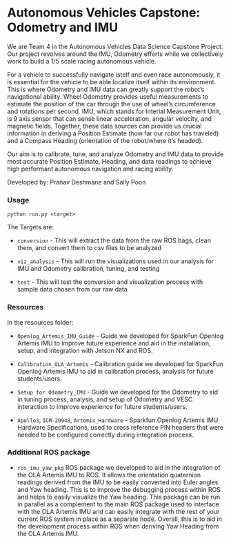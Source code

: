 # Autonomous Vehicles Capstone: Odometry and IMU 


We are Team 4 in the Autonomous Vehicles Data Science Capstone Project. Our project revolves around the IMU, Odometry efforts while we collectively work to build a 1/5 scale racing autonomous vehicle. 

For a vehicle to successfully navigate istelf and even race autonomously, it is essential for the vehicle to be able localize itself within its environment. This is where Odometry and IMU data can greatly support the robot’s navigational ability. Wheel Odometry provides useful measurements to estimate the position of the car through the use of wheel’s circumference and rotations per second. IMU, which stands for Interial Measurement Unit, is 9 axis sensor that can sense linear acceleration, angular velocity, and magnetic fields. Together, these data sources can provide us crucial information in deriving a Position Estimate (how far our robot has traveled) and a Compass Heading (orientation of the robot/where it’s headed).

Our aim is to calibrate, tune, and analyze Odometry and IMU data to provide most accurate Position Estimate, Heading, and data readings to achieve high performant autonomous navigation and racing ability.

Developed by: Pranav Deshmane and Sally Poon

### Usage

```
python run.py <target>
```
The Targets are: 
 
* `conversion` - This will extract the data from the raw ROS bags, clean them, and convert them to csv files to be analyzed
 
* `viz_analysis` - This will run the visualizations used in our analysis for IMU and Odometry calibration, tuning, and testing

* `test` - This will test the conversion and visualization process with sample data chosen from our raw data

### Resources
In the resources folder:

* `Openlog_Artemis_IMU_Guide` - Guide we developed for SparkFun Openlog Artemis IMU to improve future experience and aid in the installation, setup, and integration with Jetson NX and ROS.

* `Calibration_OLA_Artemis` - Calibration guide we developed for SparkFun Openlog Artemis IMU to aid in calibration process, analysis for future students/users

* `Setup for Odometry_IMU` - Guide we developed for the Odometry to aid in tuning process, analysis, and setup of Odometry and VESC interaction to improve experience for future students/users.

* `Apollo3`, `ICM-20948`, `Artemis_Hardware` - Sparkfun Openlog Artemis IMU Hardware Specifications, used to cross reference PIN headers that were needed to be configured correctly during integration process. 




### Additional ROS package 
* `ros_imu_yaw_pkg` 
ROS package we developed to aid in the integration of the OLA Artemis IMU to ROS. It allows the orientation quaternion readings derived from the IMU to be easily converted into Euler angles and Yaw heading. This is to improve the debugging process within ROS and helps to easily visualize the Yaw heading. This package can be run in parallel as a complement to the main ROS package used to interface with the OLA Artemis IMU and can easily integrate with the rest of your current ROS system in place as a separate node. Overall, this is to aid in the development process within ROS when deriving Yaw Heading from the OLA Artemis IMU. 

